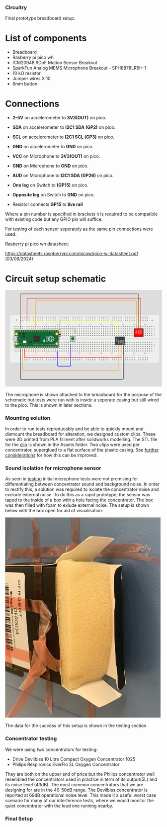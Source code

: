 ### Circuitry

Final prototype breadboard setup. 

# List of components

- Breadboard
- Rasberry pi pico wh
- ICM20948 9DoF Motion Sensor Breakout
- SparkFun Analog MEMS Microphone Breakout - SPH8878LR5H-1
- 10 kΩ resistor
- Jumper wires X 10
- 6mm button

# Connections

 - **2-5V** on accelerometer to **3V3(OUT)** on pico.
 - **SDA** on accelerometer to **I2C1 SDA (GP2)** on pico.
 - **SCL** on accelerometer to **I2C1 SCL (GP3)** on pico.
 - **GND** on accelerometer to **GND** on pico.

 - **VCC** on Microphone to **3V3(OUT)** on pico.
 - **GND** on Microphone to **GND** on pico.
 - **AUD** on Microphone to **I2C1 SDA (GP26)** on pico.

 - **One leg** on Switch to **(GP15)** on pico.
 - **Opposite leg** on Switch to **GND** on pico.
 - Resistor connects **GP15** to **live rail** 

Where a pin number is specified in brackets it is required to be compatible with existing code but any GPIO pin will suffice.

For testing of each sensor seperately as the same pin connections were used.

Rasberry pi pico wh datasheet:

https://datasheets.raspberrypi.com/picow/pico-w-datasheet.pdf (03/06/2024)

# Circuit setup schematic

<img src="Assets/circuit_diagram.png" alt="Circuit diagram" width="800"/>

The microphone is shown attached to the breadboard for the porpuse of the schematic but tests were run with is inside a seperate casing but still wired to the pico. This is shown in later sections.

### Mounting solution

In order to run tests reproducably and be able to quickly mount and dismount the breadboard for alteration, we designed custom clips. These were 3D printed from PLA filiment after solidworks modelling. The STL file for the [clip](/Final_output/Hardware_and_circuitry/Assets/clip.STL) is shown in the Assets folder. Two clips were used per concentrator, superglued to a flat surface of the plastic casing. See [further considerations](/Final_output/Further_considerations/) for how this can be improved.

### Sound isolation for microphone sensor

As seen in [testing](/Final_output/Testing/) initial microphone tests were not promising for differentiating between concentrator sound and background noise. In order to rectify this, a solution was required to isolate the concentrator noise and exclude external noise. 
To do this as a rapid prototype, the sensor was taped to the inside of a box with a hole facing the concentrator. The box was then filled with foam to exlude external noise. The setup is shown below with the box open for aid of visualisation:

<img src="Assets/Foam_fill.png" alt="Microphone noise isolation" width="500"/>

The data for the success of this setup is shown in the testing section.

### Concentrator testing

We were using two concentrators for testing: 

- Drive Devilbiss 10 Litre Compact Oxygen Concentrator 1025 
- Philips Respironics EverFlo 5L Oxygen Concentrator

They are both on the upper end of price but the Philips concentrator well resembled the concentrators used in practice in term of its output(5L) and its noise level (43dB). The most common concentrators that we are designing for are in the 40-50dB range. The Devilbiss concentrator is reported at 69dB operational noise level. This made it a useful worst case scenario for many of our interference tests, where we would monitor the quiet concentrator with the loud one running nearby. 

### Final Setup


